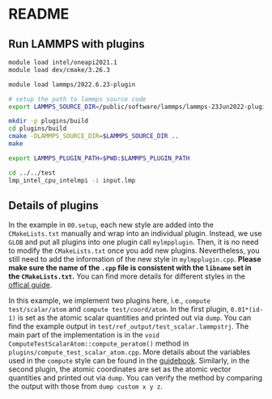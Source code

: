 # README

## Run LAMMPS with plugins

```bash
module load intel/oneapi2021.1
module load dev/cmake/3.26.3 

module load lammps/2022.6.23-plugin

# setup the path to lammps source code
export LAMMPS_SOURCE_DIR=/public/software/lammps/lammps-23Jun2022-plugin/src

mkdir -p plugins/build
cd plugins/build
cmake -DLAMMPS_SOURCE_DIR=$LAMMPS_SOURCE_DIR ..
make

export LAMMPS_PLUGIN_PATH=$PWD:$LAMMPS_PLUGIN_PATH

cd ../../test
lmp_intel_cpu_intelmpi -i input.lmp
```

## Details of plugins

In the example in `00.setup`, each new style are added into the `CMakeLists.txt` manually and wrap into an individual plugin. Instead, we use `GLOB` and put all plugins into one plugin call `mylmpplugin`. Then, it is no need to modify the `CMakeLists.txt` once you add new plugins. Nevertheless, you still need to add the information of the new style in `mylmpplugin.cpp`. **Please make sure the name of the `.cpp` file is consistent with the `libname` set in the `CMakeLists.txt`.** You can find more details for different styles in the [offical guide](https://docs.lammps.org/Developer_plugins.html). 

In this example, we implement two plugins here, i.e., `compute test/scalar/atom` and `compute test/coord/atom`. In the first plugin, `0.01*(id-1)` is set as the atomic scalar quantities and printed out via `dump`. You can find the example output in `test/ref_output/test_scalar.lammpstrj`. The main part of the implementation is in the `void ComputeTestScalarAtom::compute_peratom()` method in `plugins/compute_test_scalar_atom.cpp`. More details about the variables used in the `compute` style can be found in the [guidebook](https://github.com/PacktPublishing/Extending-and-Modifying-LAMMPS-Writing-Your-Own-Source-Code). Similarly, in the second plugin, the atomic coordinates are set as the atomic vector quantities and printed out via `dump`. You can verify the method by comparing the output with those from `dump custom x y z`. 